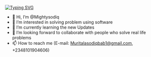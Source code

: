 [![Typing SVG](https://readme-typing-svg.demolab.com?font=Fira+Code&pause=1000&background=E051D200&width=435&lines=%F0%9F%97%A3%EF%B8%8F+Hi!+Welcome+to+my+GitHub+;My+name+is+Muritala+Sodiq+;I'm+a+Software+Engineer+%F0%9F%92%BB;Always+at+your+service;Programming+is+my+forever+hobby!+)](https://git.io/typing-svg)

 

- 👋 Hi, I’m @Mightysodiq
- 👀 I’m interested in solving problem using software
- 🌱 I’m currently learning the new Updates
- 💞️ I’m looking forward to collaborate with people who solve real life problems
- 📫 How to reach me  (E-mail: Muritalasodiqbab1@gmail.com, +2348101904606)

 

<!---
codedvd/codedvd is a ✨ special ✨ repository because its `README.md` (this file) appears on your GitHub profile.
You can click the Preview link to take a look at your changes.
--->


